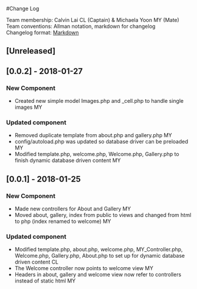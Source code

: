 #Change Log

Team membership:  Calvin Lai CL (Captain) & Michaela Yoon MY (Mate)  
Team conventions: Allman notation, markdown for changelog  
Changelog format: [Markdown](https://github.com/adam-p/markdown-here/wiki/Markdown-Cheatsheet) 

## [Unreleased]
## [0.0.2] - 2018-01-27
### New Component
- Created new simple model Images.php and _cell.php to handle single images MY

### Updated component
- Removed duplicate template from about.php and gallery.php MY
- config/autoload.php was updated so database driver can be preloaded MY
- Modified template.php, welcome.php, Welcome.php, Gallery.php to finish
  dynamic database driven content MY

## [0.0.1] - 2018-01-25
### New Component
- Made new controllers for About and Gallery MY
- Moved about, gallery, index from public to views and changed from html to php (index renamed to welcome) MY

### Updated component
- Modified template.php, about.php, welcome.php, MY_Controller.php, Welcome.php, Gallery.php, About.php to
    set up for dynamic database driven content CL
- The Welcome controller now points to welcome view MY
- Headers in about, gallery and welcome view now refer to controllers instead of static html MY
